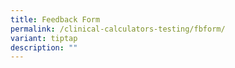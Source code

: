 ```yaml
---
title: Feedback Form
permalink: /clinical-calculators-testing/fbform/
variant: tiptap
description: ""
---
```

